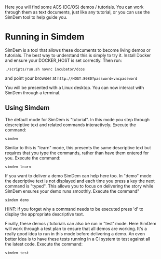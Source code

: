 Here you will find some ACS (DC/OS) demos / tutorials. You can work
through them as text documents, just like any tutorial, or you can use
the SimDem tool to help guide you.

# Running in Simdem

SimDem is a tool that allows these documents to become living demos or
tutorials. The best way to understand this is simply to try
it. Install Docker and ensure your DOCKER_HOST is set correctly. Then
run:

```
./scripts/run.sh novnc incubator/dcos
```

and point your browser at `http://HOST:8080?password=vncpassword`

You will be presented with a Linux desktop. You can now interact with
SimDem through a terminal.

## Using Simdem

The default mode for SimDem is "tutorial". In this mode you step
through descreiptive text and related commands interactively. Execute
the command:

``` 
simdem 
```

Similar to this is "learn" mode, this presents the same descriptive
text but requires that you type the commands, rather than have them
entered for you. Execute the command:

```
simdem learn
```

If you want to deliver a demo SimDem can help here too. In "demo" mode
the descriptive text is not displayed and each time you press a key
the next command is "typed". This allows you to focus on delivering
the story while SimDem ensures your demo runs smoothly. Execute the
command"

```
simdem demo
```

HINT: if you forget why a command needs to be executed press 'd' to
display the appropriate descriptive text.

Finally, these demos / tutorials can also be run in "test' mode. Here
SimDem will work through a test plan to ensure that all demos are
working. It's a really good idea to run in this mode before delivering
a demo. An even better idea is to have these tests running in a CI system to test against all the latest code. Execute the command:

```
simdem test
```
